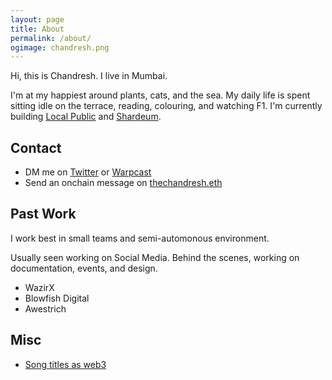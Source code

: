```yaml
---
layout: page
title: About
permalink: /about/
ogimage: chandresh.png
---
```


Hi, this is Chandresh. I live in Mumbai.

I'm at my happiest around plants, cats, and the sea. My daily life is spent sitting idle on the terrace, reading, colouring, and watching F1. I'm currently building [Local Public](https://x.com/localpublicxyz) and [Shardeum](https://shardeum.org).

## Contact
  - DM me on [Twitter](https://x.com/thisischandresh) or [Warpcast](https://warpcast.com/thechandresh.eth)
  - Send an onchain message on [thechandresh.eth](https://etherscan.io/address/thechandresh.eth)

## Past Work
I work best in small teams and semi-automonous environment.

Usually seen working on Social Media. Behind the scenes, working on documentation, events, and design.
  - WazirX
  - Blowfish Digital
  - Awestrich

## Misc
  - [Song titles as web3](https://twitter.com/search?q=as%20web3%20(from:@thisischandresh))
